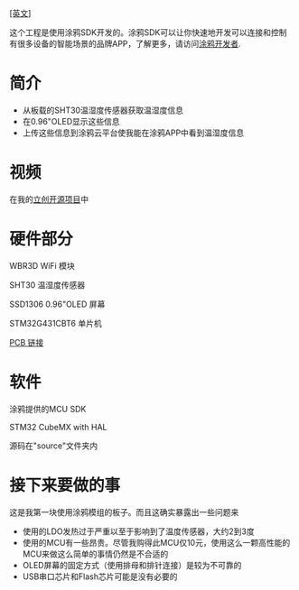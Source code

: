 [[英文]](README.md)

这个工程是使用涂鸦SDK开发的。涂鸦SDK可以让你快速地开发可以连接和控制有很多设备的智能场景的品牌APP，了解更多，请访问[涂鸦开发者](https://iot.tuya.com).

# 简介
* 从板载的SHT30温湿度传感器获取温湿度信息
* 在0.96"OLED显示这些信息
* 上传这些信息到涂鸦云平台使我能在涂鸦APP中看到温湿度信息

# 视频
在我的[立创开源项目](https://oshwhub.com/baobaoa/wu-lian-wang-qi-xiang-tai-657332a)中
# 硬件部分
WBR3D WiFi 模块

SHT30 温湿度传感器

SSD1306 0.96"OLED 屏幕

STM32G431CBT6 单片机

[PCB 链接](https://oshwhub.com/baobaoa/wu-lian-wang-qi-xiang-tai-657332a)
# 软件
涂鸦提供的MCU SDK

STM32 CubeMX with HAL

源码在"source"文件夹内

# 接下来要做的事
这是我第一块使用涂鸦模组的板子。而且这确实暴露出一些问题来
* 使用的LDO发热过于严重以至于影响到了温度传感器，大约2到3度
* 使用的MCU有一些昂贵。尽管我购得此MCU仅10元，使用这么一颗高性能的MCU来做这么简单的事情仍然是不合适的
* OLED屏幕的固定方式（使用排母和排针连接）是较为不可靠的
* USB串口芯片和Flash芯片可能是没有必要的
